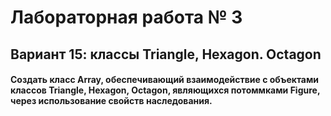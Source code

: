 # Лабораторная работа № 3
## Вариант 15: классы Triangle, Hexagon. Octagon
#### Создать класс Array, обеспечивающий взаимодействие с объектами классов Triangle, Hexagon, Octagon, являющихся потоммками Figure, через использование свойств наследования.